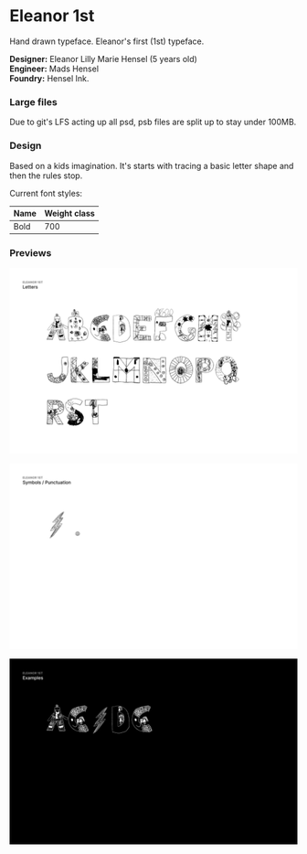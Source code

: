 # Eleanor 1st
Hand drawn typeface. Eleanor's first (1st) typeface.

__Designer:__ Eleanor Lilly Marie Hensel (5 years old)\
__Engineer:__ Mads Hensel\
__Foundry:__ Hensel Ink.

### Large files
Due to git's LFS acting up all psd, psb files are split up to stay under 100MB.

### Design
Based on a kids imagination. It's starts with tracing a basic letter shape and then the rules stop.

Current font styles:

| Name                 | Weight class
| -------------------- | ----------------
| Bold                 | 700

### Previews

![Letters](https://raw.githubusercontent.com/madshensel/eleanor-1-st/d9ff9007e72b67853fa85f0b6bb02b9439fd81de/out/preview/letters.svg)

![Symbols and punctuation](https://raw.githubusercontent.com/madshensel/eleanor-1-st/master/out/preview/symbols-and-punctuation.svg)

![AC⚡️DC](https://raw.githubusercontent.com/madshensel/eleanor-1-st/master/out/preview/acdc.svg)

